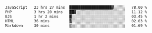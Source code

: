 <!--START_SECTION:waka-->

```txt
JavaScript   23 hrs 27 mins  ███████████████████▓░░░░░   78.00 %
PHP          3 hrs 20 mins   ██▓░░░░░░░░░░░░░░░░░░░░░░   11.12 %
EJS          1 hr 2 mins     █░░░░░░░░░░░░░░░░░░░░░░░░   03.45 %
HTML         36 mins         ▓░░░░░░░░░░░░░░░░░░░░░░░░   02.03 %
Markdown     30 mins         ▒░░░░░░░░░░░░░░░░░░░░░░░░   01.69 %
```

<!--END_SECTION:waka-->
